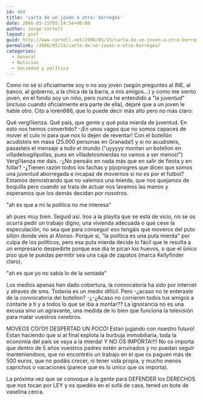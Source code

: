 ```yaml
---
id: 484
title: 'carta de un joven a otro: borregos'
date: 2006-05-15T05:14:54+00:00
author: Jorge Cortell
layout: post
guid: http://www.cortell.net/2006/05/15/carta-de-un-joven-a-otro-borregos/
permalink: /2006/05/15/carta-de-un-joven-a-otro-borregos/
categories:
  - General
  - Noticias
  - Sociedad y polí­tica
---
```

Como no sé si oficialmente soy o no soy joven (según preguntes al INE, al banco, al gobierno, a la chica de la barra, a mis amigos...) y como me siento joven, en el fondo soy un niño, pero nunca he entendido a "la juventud" (incluso cuando oficialmente era parte de ella), dejaré que a un joven le hable otro. Cito a loren666, que lo puede decir más alto pero no más claro:

Qué vergí¼enza. Qué paí­s, que gente y qué puta mierda de juventud. En esto nos hemos convertido? -¡En unos vagos que no somos capaces de mover el culo ni para que nos lo dejen de reventar! Con el botellón acudisteis en masa (25.000 personas en Granada!) y si no acudisteis, pasasteis el mensaje a todo el mundo ("uyyyyy montan un botellon en villadelosgilipollas, pues en villadelosmierdas no vamos a ser menos!") Vergí¼enza me dais. -¿No pensáis en nada más que en salir de fiesta y en follar? -¿Tienen razón todos los fachas y pijoprogres que dicen que somos una juventud aborregada e incapaz de movernos si no es por el futbol? Estamos demostrando que no valemos una mierda, que nos quejamos de boquilla pero cuando se trata de actuar nos lavamos las manos y esperamos que los demás decidan por nosotros.

"ah es que a mi la politica no me interesa"

ah pues muy bien. Seguid así­. Iros a la playita que se está de vicio, no se os ocurra pedir un trabajo digno, una vivienda adecuada o que cese la especulación, no sea que para conseguir eso tengáis que moveros del puto sillón donde veis al Alonso. Porque sí­, "la polí­tica es una puta mierda" por culpa de los polí­ticos, pero esa puta mierda decide lo fácil que le resulta a un empresario despedirte porque ese dia le pican los huevos, o que el único piso que te puedas permitir sea una caja de zapatos (marca Kellyfinder claro).

"ah es que yo no sabí­a lo de la sentada"

Los medios apenas han dado cobertura, la convocatoria ha sido por internet y atraves de sms. Todaví­a es un medio difí­cil. Pero -¿acaso no te enteraste de la convocatoria del botellon? -¿-¿Acaso no corrieron todos tus amigos a contarte a ti y a todos lo que se iba a montar?? La ignorancia no es una excusa sino un agravante, una medida de lo bien que funciona la televisión para matar vuestros cerebros.

MOVEOS COí‘O!! DESPERTAD UN POCO! Estan jugando con nuestro futuro! Estan haciendo que si al final explota la burbuja immobiliaria, toda la economí­a del paí­s se vaya a la mierda! Y NO OS IMPORTA!!!! No os importa que dentro de 5 años vuestros padres estén arruinados y no puedan seguir manteniendoos, que no encontréis un trabajo en el que os paguen más de 500 euros, que no podáis crecer, ni tener vida propia, y mucho menos caprichos o vacaciones (parece que es lo unico que os importa).

La próxima vez que se convoque a la gente para DEFENDER los DERECHOS que nos tocan por LEY y os quedéis en el sofá de casa, tened un bote de vaselina cerca.